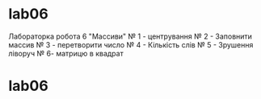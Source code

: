 # lab06
Лабораторка робота 6 "Массиви"
№ 1 - центрування
№ 2 - Заповнити массив
№ 3 - перетворити число
№ 4 - Кількість слів
№ 5 - Зрушення ліворуч
№ 6- матрицю в квадрат
# lab06
